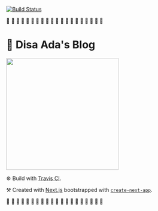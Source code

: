 [![Build Status](https://travis-ci.org/disaada/disaada.github.io.svg?branch=main)](https://travis-ci.org/disaada/disaada.github.io)

🌼 🌼 🌼 🌼 🌼 🌼 🌼 🌼 🌼 🌼 🌼 🌼 🌼 🌼 🌼 🌼 🌼 🌼 🌼 🌼
# 🏡 Disa Ada's Blog

<img src="https://disaada.github.io/images/profile.png" height="300">

⚙️ Build with [Travis CI](https://travis-ci.org/).

⚒️ Created with [Next.js](https://nextjs.org/) bootstrapped with [`create-next-app`](https://github.com/vercel/next.js/tree/canary/packages/create-next-app).

🌼 🌼 🌼 🌼 🌼 🌼 🌼 🌼 🌼 🌼 🌼 🌼 🌼 🌼 🌼 🌼 🌼 🌼 🌼 🌼